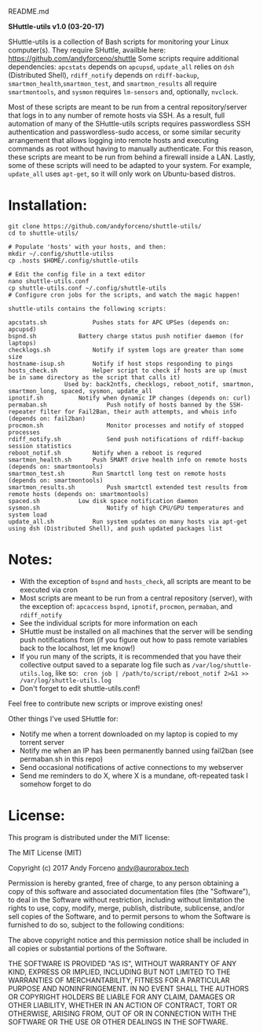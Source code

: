 README.md

**SHuttle-utils v1.0 (03-20-17)**

SHuttle-utils is a collection of Bash scripts for monitoring your Linux computer(s). They require SHuttle, availble here: https://github.com/andyforceno/shuttle
Some scripts require additional dependencies: `apcstats` depends on `apcupsd`, `update_all` relies on `dsh` (Distributed Shell), `rdiff_notify` depends on `rdiff-backup`, `smartmon_health`,`smartmon_test`, and `smartmon_results` all require `smartmontools`, and `sysmon` requires `lm-sensors` and, optionally, `nvclock`.

Most of these scripts are meant to be run from a central repository/server that logs in to any number of remote hosts via SSH. As a result, full automation of many of the SHuttle-utils scripts requires passwordless SSH authentication and passwordless-sudo access, or some similar security arrangement that allows logging into remote hosts and executing commands as root without having to manually authenticate. For this reason, these scripts are meant to be run from behind a firewall inside a LAN. Lastly, some of these scripts will need to be adapted to your system. For example, `update_all` uses `apt-get`, so it will only work on Ubuntu-based distros.

# Installation:
    git clone https://github.com/andyforceno/shuttle-utils/
    cd to shuttle-utils/

    # Populate 'hosts' with your hosts, and then:
    mkdir ~/.config/shuttle-utilss
    cp .hosts $HOME/.config/shuttle-utils

    # Edit the config file in a text editor
    nano shuttle-utils.conf
    cp shuttle-utils.conf ~/.config/shuttle-utils
    # Configure cron jobs for the scripts, and watch the magic happen!


``` 
shuttle-utils contains the following scripts:

apcstats.sh 			Pushes stats for APC UPSes (depends on: apcupsd)
bspnd.sh			Battery charge status push notifier daemon (for laptops)
checklogs.sh			Notify if system logs are greater than some size
hostname-isup.sh		Notify if host stops responding to pings
hosts_check.sh			Helper script to check if hosts are up (must be in same directory as the script that calls it)
				Used by: back2ntfs, checklogs, reboot_notif, smartmon, smartmon_long, spaced, sysmon, update_all
ipnotif.sh			Notify when dynamic IP changes (depends on: curl)
permaban.sh            		Push notify of hosts banned by the SSH-repeater filter for Fail2Ban, their auth attempts, and whois info (depends on: fail2ban)
procmon.sh             		Monitor processes and notify of stopped processes
rdiff_notify.sh        		Send push notifications of rdiff-backup session statistics
reboot_notif.sh			Notify when a reboot is requred
smartmon_health.sh		Push SMART drive health info on remote hosts (depends on: smartmontools)
smartmon_test.sh		Run Smartctl long test on remote hosts (depends on: smartmontools)
smartmon_results.sh     	Push smartctl extended test results from remote hosts (depends on: smartmontools)
spaced.sh			Low disk space notification daemon
sysmon.sh               	Notify of high CPU/GPU temperatures and system load
update_all.sh			Run system updates on many hosts via apt-get using dsh (Distributed Shell), and push updated packages list
```


# Notes:
* With the exception of `bspnd` and `hosts_check`, all scripts are meant to be executed via cron
* Most scripts are meant to be run from a central repository (server), with the exception of: `apcaccess` `bspnd`, `ipnotif`, `procmon`, `permaban`, and `rdiff_notify`
* See the individual scripts for more information on each
* SHuttle must be installed on all machines that the server will be sending push notifications from (if you figure out how to pass remote variables back to the localhost, let me know!)
* If you run many of the scripts, it is recommended that you have their collective output saved to a separate log file such as `/var/log/shuttle-utils.log`, like so:
` cron job | /path/to/script/reboot_notif 2>&1 >> /var/log/shuttle-utils.log`
* Don't forget to edit shuttle-utils.conf!

Feel free to contribute new scripts or improve existing ones!

Other things I've used SHuttle for:
* Notify me when a torrent downloaded on my laptop is copied to my torrent server
* Notify me when an IP has been permanently banned using fail2ban (see permaban.sh in this repo)
* Send occasional notifications of active connections to my webserver
* Send me reminders to do X, where X is a mundane, oft-repeated task I somehow forget to do


# License:
This program is distributed under the MIT license:

The MIT License (MIT)

Copyright (c) 2017 Andy Forceno <andy@aurorabox.tech>

Permission is hereby granted, free of charge, to any person obtaining a copy of this software and associated documentation files (the "Software"), to deal in the Software without restriction, including without limitation the rights to use, copy, modify, merge, publish, distribute, sublicense, and/or sell copies of the Software, and to permit persons to whom the Software is furnished to do so, subject to the following conditions:

The above copyright notice and this permission notice shall be included in all copies or substantial portions of the Software.

THE SOFTWARE IS PROVIDED "AS IS", WITHOUT WARRANTY OF ANY KIND, EXPRESS OR IMPLIED, INCLUDING BUT NOT LIMITED TO THE WARRANTIES OF MERCHANTABILITY, FITNESS FOR A PARTICULAR PURPOSE AND NONINFRINGEMENT. IN NO EVENT SHALL THE AUTHORS OR COPYRIGHT HOLDERS BE LIABLE FOR ANY CLAIM, DAMAGES OR OTHER LIABILITY, WHETHER IN AN ACTION OF CONTRACT, TORT OR OTHERWISE, ARISING FROM, OUT OF OR IN CONNECTION WITH THE SOFTWARE OR THE USE OR OTHER DEALINGS IN THE SOFTWARE.
